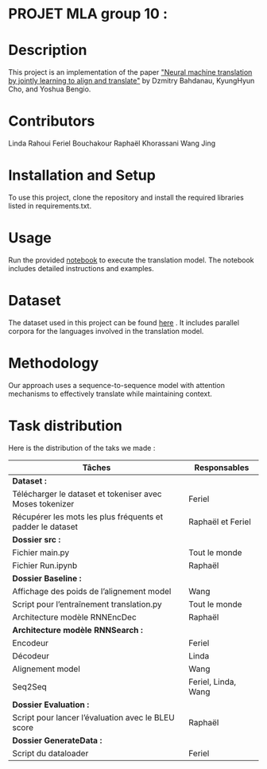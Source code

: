 PROJET MLA group 10 : <br>
===
# Description
This project is an implementation of the paper ["Neural machine translation by jointly learning to align and translate"][2] by Dzmitry Bahdanau, KyungHyun Cho, and Yoshua Bengio.

# Contributors
Linda Rahoui 
Feriel Bouchakour
Raphaël Khorassani
Wang Jing

# Installation and Setup
To use this project, clone the repository and install the required libraries listed in requirements.txt.

# Usage
Run the provided [notebook](src/Run.ipynb) to execute the translation model. The notebook includes detailed instructions and examples.


# Dataset
The dataset used in this project can be found [here][3] . It includes parallel corpora for the languages involved in the translation model.

# Methodology
Our approach uses a sequence-to-sequence model with attention mechanisms to effectively translate while maintaining context.

# Task distribution
Here is the distribution of the taks we made :

| Tâches                                      | Responsables                                     |
|---------------------------------------------|--------------------------------------------------|
| **Dataset :**                               |                                                  |
| Télécharger le dataset et tokeniser avec Moses tokenizer | Feriel                                        |
| Récupérer les mots les plus fréquents et padder le dataset | Raphaël et Feriel                               |
| **Dossier src :**                            |                                                  |
| Fichier main.py                              | Tout le monde                                    |
| Fichier Run.ipynb                            | Raphaël                                          |
| **Dossier Baseline :**                       |                                                  |
| Affichage des poids de l’alignement model    | Wang                                             |
| Script pour l’entraînement translation.py   | Tout le monde                                    |
| Architecture modèle RNNEncDec               | Raphaël                                          |
| **Architecture modèle RNNSearch :**          |                                                  |
| Encodeur                                     | Feriel                                           |
| Décodeur                                     | Linda                                            |
| Alignement model                             | Wang                                             |
| Seq2Seq                                     | Feriel, Linda, Wang                              |
| **Dossier Evaluation :**                     |                                                  |
| Script pour lancer l’évaluation avec le BLEU score | Raphaël                                       |
| **Dossier GenerateData :**                   |                                                  |
| Script du dataloader                         | Feriel                                           |


[2]: https://arxiv.org/abs/1409.0473 "lien article"
[3]: https://www.statmt.org/wmt14/translation-task.html "lien dataset"
